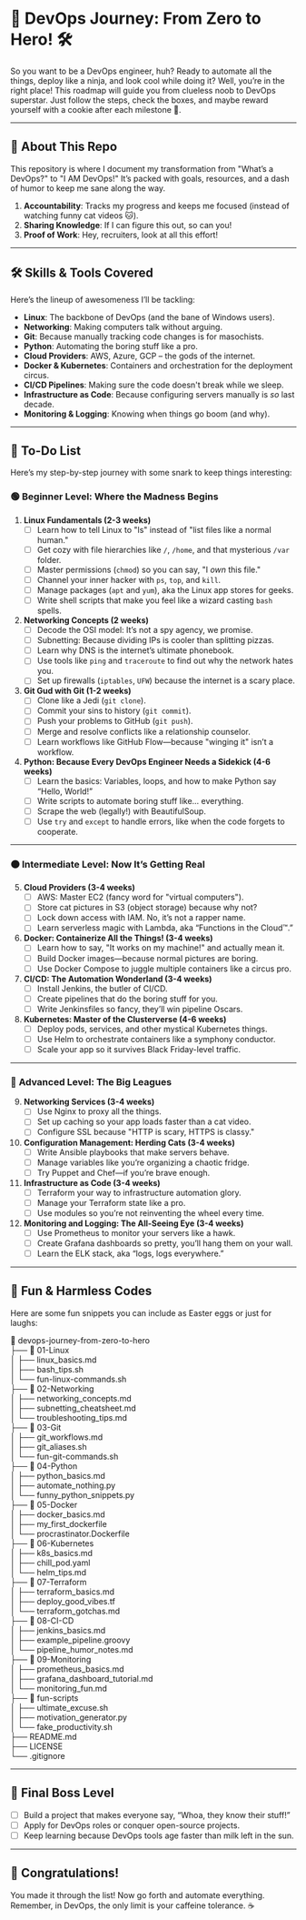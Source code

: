 # 🚀 DevOps Journey: From Zero to Hero! 🛠️  

So you want to be a DevOps engineer, huh? Ready to automate all the things, deploy like a ninja, and look cool while doing it? Well, you’re in the right place! This roadmap will guide you from clueless noob to DevOps superstar. Just follow the steps, check the boxes, and maybe reward yourself with a cookie after each milestone 🍪.  

---

## 📖 About This Repo  

This repository is where I document my transformation from "What’s a DevOps?" to "I AM DevOps!" It’s packed with goals, resources, and a dash of humor to keep me sane along the way.  

1. **Accountability**: Tracks my progress and keeps me focused (instead of watching funny cat videos 🐱).  
2. **Sharing Knowledge**: If I can figure this out, so can you!  
3. **Proof of Work**: Hey, recruiters, look at all this effort!  

---

## 🛠️ Skills & Tools Covered  

Here’s the lineup of awesomeness I’ll be tackling:  
- **Linux**: The backbone of DevOps (and the bane of Windows users).  
- **Networking**: Making computers talk without arguing.  
- **Git**: Because manually tracking code changes is for masochists.  
- **Python**: Automating the boring stuff like a pro.  
- **Cloud Providers**: AWS, Azure, GCP – the gods of the internet.  
- **Docker & Kubernetes**: Containers and orchestration for the deployment circus.  
- **CI/CD Pipelines**: Making sure the code doesn't break while we sleep.  
- **Infrastructure as Code**: Because configuring servers manually is *so* last decade.  
- **Monitoring & Logging**: Knowing when things go boom (and why).  

---

## 📝 To-Do List  

Here’s my step-by-step journey with some snark to keep things interesting:  

### 🟢 **Beginner Level: Where the Madness Begins**  

1. **Linux Fundamentals (2-3 weeks)**  
   - [ ] Learn how to tell Linux to "ls" instead of "list files like a normal human."  
   - [ ] Get cozy with file hierarchies like `/`, `/home`, and that mysterious `/var` folder.  
   - [ ] Master permissions (`chmod`) so you can say, "I *own* this file."  
   - [ ] Channel your inner hacker with `ps`, `top`, and `kill`.  
   - [ ] Manage packages (`apt` and `yum`), aka the Linux app stores for geeks.  
   - [ ] Write shell scripts that make you feel like a wizard casting `bash` spells.  

2. **Networking Concepts (2 weeks)**  
   - [ ] Decode the OSI model: It’s not a spy agency, we promise.  
   - [ ] Subnetting: Because dividing IPs is cooler than splitting pizzas.  
   - [ ] Learn why DNS is the internet’s ultimate phonebook.  
   - [ ] Use tools like `ping` and `traceroute` to find out why the network hates you.  
   - [ ] Set up firewalls (`iptables`, `UFW`) because the internet is a scary place.  

3. **Git Gud with Git (1-2 weeks)**  
   - [ ] Clone like a Jedi (`git clone`).  
   - [ ] Commit your sins to history (`git commit`).  
   - [ ] Push your problems to GitHub (`git push`).  
   - [ ] Merge and resolve conflicts like a relationship counselor.  
   - [ ] Learn workflows like GitHub Flow—because "winging it" isn’t a workflow.  

4. **Python: Because Every DevOps Engineer Needs a Sidekick (4-6 weeks)**  
   - [ ] Learn the basics: Variables, loops, and how to make Python say “Hello, World!”  
   - [ ] Write scripts to automate boring stuff like… everything.  
   - [ ] Scrape the web (legally!) with BeautifulSoup.  
   - [ ] Use `try` and `except` to handle errors, like when the code forgets to cooperate.  

---

### 🟠 **Intermediate Level: Now It’s Getting Real**  

5. **Cloud Providers (3-4 weeks)**  
   - [ ] AWS: Master EC2 (fancy word for "virtual computers").  
   - [ ] Store cat pictures in S3 (object storage) because why not?  
   - [ ] Lock down access with IAM. No, it’s not a rapper name.  
   - [ ] Learn serverless magic with Lambda, aka “Functions in the Cloud™.”  

6. **Docker: Containerize All the Things! (3-4 weeks)**  
   - [ ] Learn how to say, "It works on my machine!" and actually mean it.  
   - [ ] Build Docker images—because normal pictures are boring.  
   - [ ] Use Docker Compose to juggle multiple containers like a circus pro.  

7. **CI/CD: The Automation Wonderland (3-4 weeks)**  
   - [ ] Install Jenkins, the butler of CI/CD.  
   - [ ] Create pipelines that do the boring stuff for you.  
   - [ ] Write Jenkinsfiles so fancy, they’ll win pipeline Oscars.  

8. **Kubernetes: Master of the Clusterverse (4-6 weeks)**  
   - [ ] Deploy pods, services, and other mystical Kubernetes things.  
   - [ ] Use Helm to orchestrate containers like a symphony conductor.  
   - [ ] Scale your app so it survives Black Friday-level traffic.  

---

### 🔴 **Advanced Level: The Big Leagues**  

9. **Networking Services (3-4 weeks)**  
   - [ ] Use Nginx to proxy all the things.  
   - [ ] Set up caching so your app loads faster than a cat video.  
   - [ ] Configure SSL because "HTTP is scary, HTTPS is classy."  

10. **Configuration Management: Herding Cats (3-4 weeks)**  
    - [ ] Write Ansible playbooks that make servers behave.  
    - [ ] Manage variables like you’re organizing a chaotic fridge.  
    - [ ] Try Puppet and Chef—if you’re brave enough.  

11. **Infrastructure as Code (3-4 weeks)**  
    - [ ] Terraform your way to infrastructure automation glory.  
    - [ ] Manage your Terraform state like a pro.  
    - [ ] Use modules so you’re not reinventing the wheel every time.  

12. **Monitoring and Logging: The All-Seeing Eye (3-4 weeks)**  
    - [ ] Use Prometheus to monitor your servers like a hawk.  
    - [ ] Create Grafana dashboards so pretty, you’ll hang them on your wall.  
    - [ ] Learn the ELK stack, aka “logs, logs everywhere.”  

---

## 🎉 Fun & Harmless Codes

Here are some fun snippets you can include as Easter eggs or just for laughs:

📁 devops-journey-from-zero-to-hero  
├── 📁 01-Linux  
│   ├── linux_basics.md  
│   ├── bash_tips.sh  
│   └── fun-linux-commands.sh  
├── 📁 02-Networking  
│   ├── networking_concepts.md  
│   ├── subnetting_cheatsheet.md  
│   └── troubleshooting_tips.md  
├── 📁 03-Git  
│   ├── git_workflows.md  
│   ├── git_aliases.sh  
│   └── fun-git-commands.sh  
├── 📁 04-Python  
│   ├── python_basics.md  
│   ├── automate_nothing.py  
│   └── funny_python_snippets.py  
├── 📁 05-Docker  
│   ├── docker_basics.md  
│   ├── my_first_dockerfile  
│   └── procrastinator.Dockerfile  
├── 📁 06-Kubernetes  
│   ├── k8s_basics.md  
│   ├── chill_pod.yaml  
│   └── helm_tips.md  
├── 📁 07-Terraform  
│   ├── terraform_basics.md  
│   ├── deploy_good_vibes.tf  
│   └── terraform_gotchas.md  
├── 📁 08-CI-CD  
│   ├── jenkins_basics.md  
│   ├── example_pipeline.groovy  
│   └── pipeline_humor_notes.md  
├── 📁 09-Monitoring  
│   ├── prometheus_basics.md  
│   ├── grafana_dashboard_tutorial.md  
│   └── monitoring_fun.md  
├── 📁 fun-scripts  
│   ├── ultimate_excuse.sh  
│   ├── motivation_generator.py  
│   └── fake_productivity.sh  
├── README.md  
├── LICENSE  
└── .gitignore  

---

## 🏁 **Final Boss Level**  
- [ ] Build a project that makes everyone say, “Whoa, they know their stuff!”  
- [ ] Apply for DevOps roles or conquer open-source projects.  
- [ ] Keep learning because DevOps tools age faster than milk left in the sun.  

---

## 🎉 **Congratulations!**  

You made it through the list! Now go forth and automate everything. Remember, in DevOps, the only limit is your caffeine tolerance. ☕
